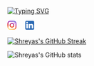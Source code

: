 [![Typing SVG](https://readme-typing-svg.herokuapp.com?font=Fira+Code&duration=2000&pause=40&color=25B1FF&width=435&lines=Shreyas+M+Kaushik;Software+Engineer+%40+IHX)](https://git.io/typing-svg)

[![Instagram][1.2]][1] &nbsp; &nbsp;  [![LinkedIn][2.2]][2]

<!-- Icons -->

[1.2]: https://github.com/shreyasY2k/shreyasY2k/blob/master/Instagram.png (insta icon without padding)
[2.2]: https://github.com/shreyasY2k/shreyasY2k/blob/master/linkedin.png (LinkedIn icon without padding)

<!-- Links to your social media accounts -->

[1]: https://instagram.com/shreyas_mathur_kaushik/
[2]: https://www.linkedin.com/in/shreyas-m-k-b213771a4/

[![Shreyas's GitHub Streak](https://github-readme-streak-stats.herokuapp.com?user=shreyasmy2k&theme=dark)](https://git.io/streak-stats)

![Shreyas's GitHub stats](https://github-readme-stats.vercel.app/api?username=shreyasmY2k&theme=dark)
